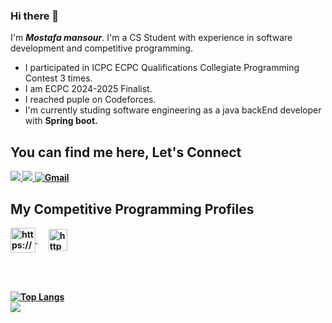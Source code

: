 ### Hi there 👋

<!--
**MOSTAFA-MANSOUR72/MOSTAFA-MANSOUR72** is a ✨ _special_ ✨ repository because its `README.md` (this file) appears on your GitHub profile.

Here are some ideas to get you started:

- 🔭 I’m currently working on ...
- 🌱 I’m currently learning ...
- 👯 I’m looking to collaborate on ...
- 🤔 I’m looking for help with ...
- 💬 Ask me about ...
- 📫 How to reach me: ...
- 😄 Pronouns: ...
- ⚡ Fun fact: ...
-->
I'm ***Mostafa mansour***. I'm a CS Student with experience in software development and competitive programming.

- I participated in ICPC ECPC Qualifications Collegiate Programming Contest 3 times.
- I am ECPC 2024-2025 Finalist.
- I reached  puple on Codeforces.
- I'm currently studing software engineering as a java backEnd developer with <strong>Spring boot<strong>. 

## You can find me here, Let's Connect </h2>

<p>
    <a href="https://www.linkedin.com/in/mostafa-mansour-227b90288/">
        <img src="https://img.shields.io/badge/Linkedin-0b66c3?style=flat&logo=linkedin&logoColor=white"/>
    </a>
    <a href="https://www.facebook.com/mostafa.mansour.319247">
        <img src="https://img.shields.io/badge/facebook-3982e4?style=flat&logo=facebook&logoColor=white"/>
    </a>
    	<a href="mailto:mostafamansour76272@gmail.com"><img img src="https://img.shields.io/badge/gmail-%23EA4335.svg?style=plastic&logo=gmail&logoColor=white" alt="Gmail"/></a>

</p>


## My Competitive Programming Profiles
<p>
    <a href="https://codeforces.com/profile/Mostafa-Mansour" target="blank">
        <img align="center" src="https://raw.githubusercontent.com/rahuldkjain/github-profile-readme-generator/master/src/images/icons/Social/codeforces.svg" alt="https://codeforces.com/profile/Mostafa-Mansour" height="40" width="40" />
    </a>
    &emsp; 
    <a href="https://leetcode.com/MOSTAFA-MANSOUR72/" target="blank">
        <img align="center" src="https://raw.githubusercontent.com/rahuldkjain/github-profile-readme-generator/master/src/images/icons/Social/leet-code.svg" alt="https://leetcode.com/MOSTAFA-MANSOUR72/" height="35" width="30" />
</p>


<br>


<br>

[![Top Langs](https://github-readme-stats.vercel.app/api/top-langs/?username=MOSTAFA-MANSOUR72&layout=compact)](https://github.com/MOSTAFA-MANSOUR72)
<br>
![](https://komarev.com/ghpvc/?username=MOSTAFA-MANSOUR72&style=flat-square)
